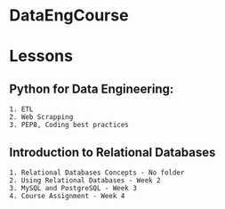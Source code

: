 # DataEngCourse
# Lessons
## Python for Data Engineering:
    1. ETL 
    2. Web Scrapping
    3. PEP8, Coding best practices
## Introduction to Relational Databases
    1. Relational Databases Concepts - No folder    
    2. Using Relational Databases - Week 2
    3. MySQL and PostgreSQL - Week 3
    4. Course Assignment - Week 4
